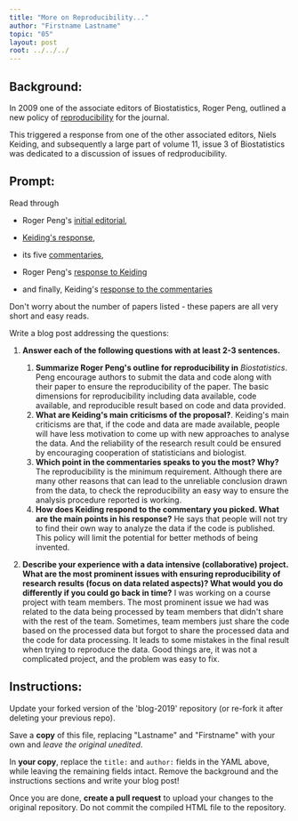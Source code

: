 ```yaml
---
title: "More on Reproducibility..."
author: "Firstname Lastname"
topic: "05"
layout: post
root: ../../../
---
```


## Background:


In 2009 one of the associate editors of Biostatistics, Roger Peng, outlined a new policy of [reproducibility](https://doi.org/10.1093/biostatistics/kxp014) for the journal. 

This triggered a response from one of the other associated editors, Niels Keiding, and subsequently a large part of volume 11, issue 3 of Biostatistics was dedicated to a discussion of issues of redproducibility. 

## Prompt:

Read through 

- Roger Peng's [initial editorial](https://doi.org/10.1093/biostatistics/kxp014), 

- [Keiding's response](https://doi.org/10.1093/biostatistics/kxq033),

- its five [commentaries](https://academic.oup.com/biostatistics/issue/11/3),  

- Roger Peng's [response to Keiding](https://doi.org/10.1093/biostatistics/kxq032)

- and finally, Keiding's [response to the commentaries](https://doi.org/10.1093/biostatistics/kxq034)

Don't worry about the number of papers listed - these papers are all very short and easy reads. 


Write a blog post addressing the questions: 

1. **Answer each of the following questions with at least 2-3 sentences.**

    1. **Summarize Roger Peng's outline for reproducibility in** *Biostatistics*. 
    Peng encourage authors to submit the data and code along with their paper to ensure the reproducibility of the paper. The basic dimensions for reproducibility including data available, code available, and reproducible result based on code and data provided. 
    2. **What are Keiding's main criticisms of the proposal?**. 
    Keiding's main criticisms are that, if the code and data are made available, people will have less motivation to come up with new approaches to analyse the data. And the reliability of the research result could be ensured by encouraging cooperation of statisticians and biologist.
    3. **Which point in the commentaries speaks to you the most? Why?**
    The reproducibility is the minimum requirement.  Although there are many other reasons that can lead to the unreliable conclusion drawn from the data, to check the reproducibility an easy way to ensure the analysis procedure reported is working.
    4. **How does Keiding respond to the commentary you picked. What are the main points in his response?**
    He says that people will not try to find their own way to analyze the data if the code is published. This policy will limit the potential for better methods of being invented. 
    
    
2. **Describe your experience with a data intensive (collaborative) project. What are the most prominent issues with ensuring reproducibility of research results (focus on data related aspects)? What would you do differently if you could go back in time?**
I was working on a course project with team members. The most prominent issue we had was related to the data being processed by team members that didn't share with the rest of the team. Sometimes, team members just share the code based on the processed data but forgot to share the processed data and the code for data processing. It leads to some mistakes in the final result when trying to reproduce the data. Good things are, it was not a complicated project, and the problem was easy to fix. 

## Instructions:

Update your forked version of the 'blog-2019' repository (or re-fork it after deleting your previous repo).

Save a **copy** of this file, replacing "Lastname" and "Firstname" with your own and *leave the original unedited*.

In **your copy**, replace the `title:` and `author:` fields in the YAML above, while leaving the remaining fields intact. Remove the background and the instructions sections and write your blog post! 

Once you are done, **create a pull request** to upload your changes to the original repository. Do not commit the compiled HTML file to the repository.
